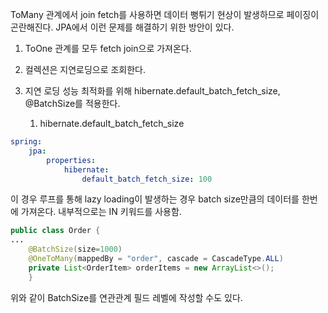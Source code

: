 ToMany 관계에서 join fetch를 사용하면 데이터 뻥튀기 현상이 발생하므로 페이징이 곤란해진다. JPA에서 이런 문제를 해결하기 위한 방안이 있다.
1. ToOne 관계를 모두 fetch join으로 가져온다.
2. 컬렉션은 지연로딩으로 조회한다.
3. 지연 로딩 성능 최적화를 위해 hibernate.default_batch_fetch_size, @BatchSize를 적용한다.

	1. hibernate.default_batch_fetch_size

```yml
spring:
	jpa:
		properties:
			hibernate:
				default_batch_fetch_size: 100
```

이 경우 루프를 통해 lazy loading이 발생하는 경우 batch size만큼의 데이터를 한번에 가져온다. 내부적으로는 IN 키워드를 사용함.

```java
public class Order {
...
	@BatchSize(size=1000)  
	@OneToMany(mappedBy = "order", cascade = CascadeType.ALL)  
	private List<OrderItem> orderItems = new ArrayList<>();
	}

```

위와 같이 BatchSize를 연관관계 필드 레벨에 작성할 수도 있다.